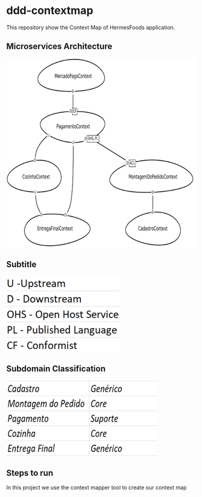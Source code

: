 # ddd-contextmap

This repository show the Context Map of HermesFoods application.

## Microservices Architecture

<img src="./img/context_map_hermes_foods.png" width="700px" height="500px">

## Subtitle

<img src="./img/subtitle.png" width="300x" height="200px">

## Subdomain Classification

<img src="./img/subdomain.png" width="400px" height="200px">

## Steps to run

In this project we use the context mapper tool to create our context map
